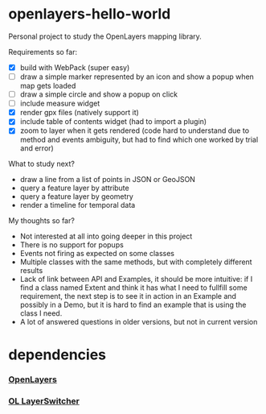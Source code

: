 # openlayers-hello-world
Personal project to study the OpenLayers mapping library.

Requirements so far:
* [x] build with WebPack (super easy)
* [ ] draw a simple marker represented by an icon and show a popup when map gets loaded
* [ ] draw a simple circle and show a popup on click
* [ ] include measure widget
* [x] render gpx files (natively support it)
* [x] include table of contents widget (had to import a plugin)
* [x] zoom to layer when it gets rendered (code hard to understand due to method and events ambiguity, but had to find which one worked by trial and error)

What to study next?
* draw a line from a list of points in JSON or GeoJSON
* query a feature layer by attribute
* query a feature layer by geometry
* render a timeline for temporal data

My thoughts so far?
* Not interested at all into going deeper in this project
* There is no support for popups
* Events not firing as expected on some classes
* Multiple classes with the same methods, but with completely different results
* Lack of link between API and Examples, it should be more intuitive: if I find a class named Extent and think it has what I need to fullfill some requirement, the next step is to see it in action in an Example and possibly in a Demo, but it is hard to find an example that is using the class I need.
* A lot of answered questions in older versions, but not in current version

# dependencies

### [OpenLayers](https://openlayers.org/)

### [OL LayerSwitcher](https://github.com/walkermatt/ol-layerswitcher)
